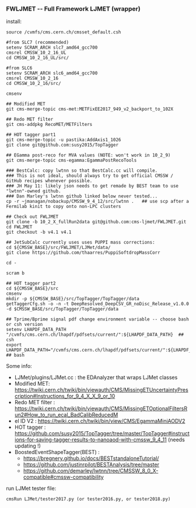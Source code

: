 ### FWLJMET -- Full Framework LJMET (wrapper)



install:

	source /cvmfs/cms.cern.ch/cmsset_default.csh
	
	#from SLC7 (recommended)
	setenv SCRAM_ARCH slc7_amd64_gcc700
	cmsrel CMSSW_10_2_16_UL
	cd CMSSW_10_2_16_UL/src/
	
	#from SLC6
	setenv SCRAM_ARCH slc6_amd64_gcc700
	cmsrel CMSSW_10_2_16
	cd CMSSW_10_2_16/src/
	
	cmsenv

	## Modified MET
	git cms-merge-topic cms-met:METFixEE2017_949_v2_backport_to_102X

	## Redo MET filter
	git cms-addpkg RecoMET/METFilters

	## HOT tagger part1
	git cms-merge-topic -u pastika:AddAxis1_1026
	git clone git@github.com:susy2015/TopTagger

	## EGamma post-reco for MVA values (NOTE: won't work in 10_2_9)
	git cms-merge-topic cms-egamma:EgammaPostRecoTools

	### BestCalc: copy lwtnn so that BestCalc.cc will compile.
	### This is not ideal, should always try to get official CMSSW / GitHub recipes whenever possible.
	### JH May 11: likely json needs to get remade by BEST team to use "lwtnn"-owned github. 
	### Dan Marley's lwtnn github linked below never tested...
	cp -r ~jmanagan/nobackup/CMSSW_9_4_12/src/lwtnn .   ## use scp after a Fermilab kinit to copy onto non-LPC clusters

	## Check out FWLJMET
	git clone -b 10_2_X_fullRun2data git@github.com:cms-ljmet/FWLJMET.git
	cd FWLJMET
	git checkout -b v4.1 v4.1

	## JetSubCalc currently uses uses PUPPI mass corrections:
	cd ${CMSSW_BASE}/src/FWLJMET/LJMet/data/
	git clone https://github.com/thaarres/PuppiSoftdropMassCorr

	cd -

	scram b

	## HOT tagger part2
	cd ${CMSSW_BASE}/src
	cmsenv
	mkdir -p ${CMSSW_BASE}/src/TopTagger/TopTagger/data
	getTaggerCfg.sh -o -n -t DeepResolved_DeepCSV_GR_noDisc_Release_v1.0.0 -d $CMSSW_BASE/src/TopTagger/TopTagger/data

	## Tprime/Bprime signal pdf change environment variable -- choose bash or csh version
	setenv LHAPDF_DATA_PATH "/cvmfs/cms.cern.ch/lhapdf/pdfsets/current/":${LHAPDF_DATA_PATH}  ## csh
	export LHAPDF_DATA_PATH="/cvmfs/cms.cern.ch/lhapdf/pdfsets/current/":${LHAPDF_DATA_PATH}  ## bash



Some info:

- LJMet/plugins/LJMet.cc : the EDAnalyzer that wraps LJMet classes
- Modified MET: https://twiki.cern.ch/twiki/bin/viewauth/CMS/MissingETUncertaintyPrescription#Instructions_for_9_4_X_X_9_or_10
- Redo MET filter : https://twiki.cern.ch/twiki/bin/viewauth/CMS/MissingETOptionalFiltersRun2#How_to_run_ecal_BadCalibReducedM
- el ID V2 : https://twiki.cern.ch/twiki/bin/view/CMS/EgammaMiniAODV2
- HOT tagger : https://github.com/susy2015/TopTagger/tree/master/TopTagger#instructions-for-saving-tagger-results-to-nanoaod-with-cmssw_9_4_11 (needs updating !)
- BoostedEventShapeTagger(BEST) :
     - https://bregnery.github.io/docs/BESTstandaloneTutorial/
     - https://github.com/justinrpilot/BESTAnalysis/tree/master
     - https://github.com/demarley/lwtnn/tree/CMSSW_8_0_X-compatible#cmssw-compatibility


run LJMet tester file:

    cmsRun LJMet/tester2017.py (or tester2016.py, or tester2018.py)


